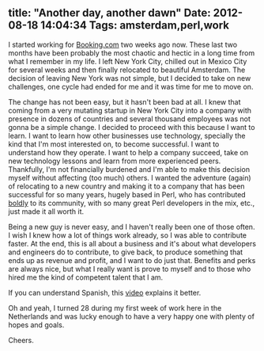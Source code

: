 title: "Another day, another dawn"
Date: 2012-08-18 14:04:34
Tags: amsterdam,perl,work
---
I started working for <a href="http://www.booking.com">Booking.com</a> two weeks ago now. These last two months have been probably the most chaotic and hectic in a long time from what I remember in my life. I left New York City, chilled out in Mexico City for several weeks and then finally relocated to beautiful Amsterdam. The decision of leaving New York was not simple, but I decided to take on new challenges, one cycle had ended for me and it was time for me to move on.

The change has not been easy, but it hasn't been bad at all. I knew that coming from a very mutating startup in New York City into a company with presence in dozens of countries and several thousand employees was not gonna be a simple change. I decided to proceed with this because I want to learn. I want to learn how other businesses use technology, specially the kind that I'm most interested on, to become successful. I want to understand how they operate. I want to help a company succeed, take on new technology lessons and learn from more experienced peers. Thankfully, I'm not financially burdened and I'm able to make this decision myself without affecting (too much) others. I wanted the adventure (again) of relocating to a new country and making it to a company that has been successful for so many years, hugely based in Perl, who has contributed <a href="http://news.perlfoundation.org/2012/01/bookingcom-sponsors-100000-to.html">boldly</a> to its community, with so many great Perl developers in the mix, etc., just made it all worth it.

Being a new guy is never easy, and I haven't really been one of those often. I wish I knew how a lot of things work already, so I was able to contribute faster. At the end, this is all about a business and it's about what developers and engineers do to contribute, to give back, to produce something that ends up as revenue and profit, and I want to do just that. Benefits and perks are always nice, but what I really want is prove to myself and to those who hired me the kind of competent talent that I am.

If you can understand Spanish, this <a href="http://www.youtube.com/embed/KHXiLURi4lA">video</a> explains it better. 

Oh and yeah, I turned 28 during my first week of work here in the Netherlands and was lucky enough to have a very happy one with plenty of hopes and goals.

Cheers.
